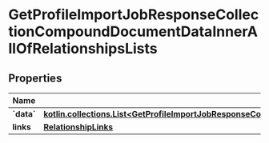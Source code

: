 
# GetProfileImportJobResponseCollectionCompoundDocumentDataInnerAllOfRelationshipsLists

## Properties
| Name | Type | Description | Notes |
| ------------ | ------------- | ------------- | ------------- |
| **&#x60;data&#x60;** | [**kotlin.collections.List&lt;GetProfileImportJobResponseCollectionCompoundDocumentDataInnerAllOfRelationshipsListsDataInner&gt;**](GetProfileImportJobResponseCollectionCompoundDocumentDataInnerAllOfRelationshipsListsDataInner.md) |  |  [optional] |
| **links** | [**RelationshipLinks**](RelationshipLinks.md) |  |  [optional] |




